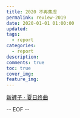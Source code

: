 ```yaml
---
title: 2020 不再焦虑
permalink: review-2019
date: 2020-01-01 01:00:00
updated:  
tags:
  - report
categories:
  - report
description:
comments: true
toc: true
cover_img:
feature_img:
---
```


[新裤子 · 夏日终曲](https://i.y.qq.com/v8/playsong.html?songid=235474091&source=yqq#wechat_redirect)

-- EOF --
